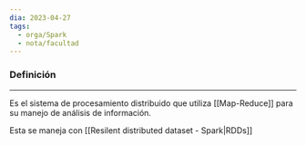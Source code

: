 ```yaml
---
dia: 2023-04-27
tags:
  - orga/Spark
  - nota/facultad
---
```

### Definición
---
Es el sistema de procesamiento distribuido que utiliza [[Map-Reduce]] para su manejo de análisis de información.

Esta se maneja con [[Resilent distributed dataset - Spark|RDDs]]